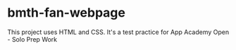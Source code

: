 # bmth-fan-webpage
This project uses HTML and CSS. It's a test practice for App Academy Open - Solo Prep Work
